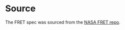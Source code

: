 # Source

The FRET spec was sourced from the [NASA FRET repo](https://github.com/NASA-SW-VnV/fret/tree/master/caseStudies).